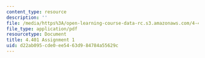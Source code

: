 ```yaml
---
content_type: resource
description: ''
file: /media/https%3A/open-learning-course-data-rc.s3.amazonaws.com/4-401-environmental-technologies-in-buildings-fall-2018/d22ab095cde0ee5463d984784a55629c_MIT4_401f18_assignment1.pdf
file_type: application/pdf
resourcetype: Document
title: 4.401 Assignment 1
uid: d22ab095-cde0-ee54-63d9-84784a55629c
---
```

